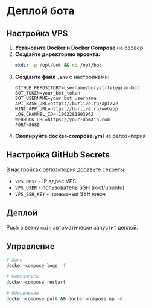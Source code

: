 # Деплой бота

## Настройка VPS

1. **Установите Docker и Docker Compose** на сервер
2. **Создайте директорию проекта:**
   ```bash
   mkdir -p /opt/bot && cd /opt/bot
   ```
3. **Создайте файл `.env`** с настройками:
   ```env
   GITHUB_REPOSITORY=username/buryat-telegram-bot
   BOT_TOKEN=your_bot_token
   BOT_USERNAME=your_bot_username
   API_BASE_URL=https://burlive.ru/api/v2
   MINI_APP_URL=https://burlive.ru/webapp
   LOG_CHANNEL_ID=-1002281903962
   WEBHOOK_URL=https://your-domain.com
   PORT=8080
   ```
4. **Скопируйте docker-compose.yml** из репозитория

## Настройка GitHub Secrets

В настройках репозитория добавьте секреты:
- `VPS_HOST` - IP адрес VPS
- `VPS_USER` - пользователь SSH (root/ubuntu)  
- `VPS_SSH_KEY` - приватный SSH ключ

## Деплой

Push в ветку `main` автоматически запустит деплой.

## Управление

```bash
# Логи
docker-compose logs -f

# Перезапуск
docker-compose restart

# Обновление
docker-compose pull && docker-compose up -d
```
